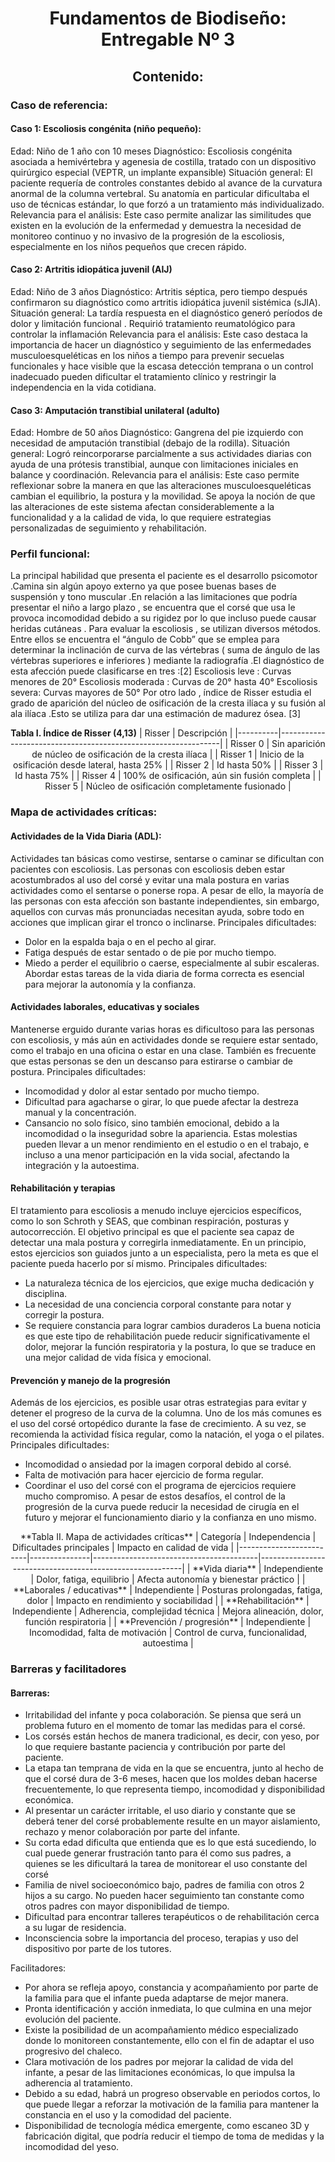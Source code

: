 <div align="center">

# Fundamentos de Biodiseño: Entregable Nº 3 

</div>
<div align="center">
  
## Contenido:
</div>

### Caso de referencia:
#### Caso 1: Escoliosis congénita (niño pequeño):
Edad: Niño de 1 año con 10 meses
Diagnóstico: Escoliosis congénita asociada a hemivértebra y agenesia de costilla, tratado con un dispositivo quirúrgico especial (VEPTR, un implante expansible)
Situación general: El paciente requería de controles constantes debido al avance de la curvatura anormal de la columna vertebral. Su anatomía en particular dificultaba el uso de técnicas estándar, lo que forzó a un tratamiento más individualizado.
Relevancia para el análisis: Este caso permite analizar las similitudes que existen en la evolución de la enfermedad y demuestra la necesidad de monitoreo continuo y no invasivo de la progresión de la escoliosis, especialmente en los niños pequeños que crecen rápido.
#### Caso 2: Artritis idiopática juvenil (AIJ)
Edad: Niño de 3 años
Diagnóstico: Artritis séptica, pero tiempo después confirmaron su diagnóstico como artritis idiopática juvenil sistémica (sJIA).
Situación general: La tardía respuesta en el diagnóstico generó períodos de dolor y limitación funcional . Requirió tratamiento reumatológico para controlar la inflamación
Relevancia para el análisis: Este caso destaca la importancia de hacer un diagnóstico y seguimiento de las enfermedades musculoesqueléticas en los niños a tiempo para prevenir secuelas funcionales y hace visible que la escasa detección temprana o un control inadecuado pueden dificultar el tratamiento clínico y restringir la independencia en la vida cotidiana.
#### Caso 3: Amputación transtibial unilateral (adulto)
Edad: Hombre de 50 años 
Diagnóstico: Gangrena del pie izquierdo con necesidad de amputación transtibial (debajo de la rodilla).
Situación general: Logró reincorporarse parcialmente a sus actividades diarias con ayuda de una prótesis transtibial, aunque con limitaciones iniciales en balance y coordinación.
Relevancia para el análisis: Este caso permite reflexionar sobre la manera en que las alteraciones musculoesqueléticas cambian el equilibrio, la postura y la movilidad. Se apoya la noción de que las alteraciones de este sistema afectan considerablemente a la funcionalidad y a la calidad de vida, lo que requiere estrategias personalizadas de seguimiento y rehabilitación.

### Perfil funcional:
La principal habilidad que presenta el paciente es el desarrollo psicomotor .Camina sin algún apoyo externo ya que posee buenas bases de suspensión y tono muscular .En relación a las limitaciones que podría presentar el niño a largo plazo , se encuentra que el corsé que usa le provoca incomodidad debido a su rigidez por lo que incluso puede causar heridas cutáneas .
Para evaluar la escoliosis , se utilizan diversos métodos. Entre ellos se encuentra el “ángulo de Cobb” que se emplea para determinar la inclinación de curva de las vértebras ( suma de ángulo de las vértebras superiores e inferiores ) mediante la radiografía .El diagnóstico de esta afección puede clasificarse en tres :[2] 
Escoliosis leve : Curvas menores de 20° 
Escoliosis moderada : Curvas de 20° hasta 40° 
Escoliosis severa: Curvas mayores de 50°
Por otro lado , índice de Risser estudia el grado de aparición del núcleo de osificación de la cresta ilíaca y su fusión al ala ilíaca .Esto se utiliza para dar una estimación de madurez ósea. [3]

<div align="center">
  
**Tabla I. Índice de Risser (4,13)**
| Risser   | Descripción                                                   |
|----------|---------------------------------------------------------------|
| Risser 0 | Sin aparición de núcleo de osificación de la cresta ilíaca    |
| Risser 1 | Inicio de la osificación desde lateral, hasta 25%             |
| Risser 2 | Id hasta 50%                                                  |
| Risser 3 | Id hasta 75%                                                  |
| Risser 4 | 100% de osificación, aún sin fusión completa                  |
| Risser 5 | Núcleo de osificación completamente fusionado                 |

</div>

### Mapa de actividades críticas:
#### Actividades de la Vida Diaria (ADL):
Actividades tan básicas como vestirse, sentarse o caminar se dificultan con pacientes con escoliosis. Las personas con escoliosis deben estar acostumbrados al uso del corsé y evitar una mala postura en varias actividades como el sentarse o ponerse ropa. A pesar de ello, la mayoría de las personas con esta afección son bastante independientes, sin embargo, aquellos con curvas más pronunciadas necesitan ayuda, sobre todo en acciones que implican girar el tronco o inclinarse.
Principales dificultades:
- Dolor en la espalda baja o en el pecho al girar.
- Fatiga después de estar sentado o de pie por mucho tiempo.
- Miedo a perder el equilibrio o caerse, especialmente al subir escaleras.
Abordar estas tareas de la vida diaria de forma correcta es esencial para mejorar la autonomía y la confianza.
#### Actividades laborales, educativas y sociales
Mantenerse erguido durante varias horas es dificultoso para las personas con escoliosis, y más aún en actividades donde se requiere estar sentado, como el trabajo en una oficina o estar en una clase. También es frecuente que estas personas se den un descanso para estirarse o cambiar de postura.
Principales dificultades:
- Incomodidad y dolor al estar sentado por mucho tiempo.
- Dificultad para agacharse o girar, lo que puede afectar la destreza manual y la concentración.
- Cansancio no solo físico, sino también emocional, debido a la incomodidad o la inseguridad sobre la apariencia.
Estas molestias pueden llevar a un menor rendimiento en el estudio o en el trabajo, e incluso a una menor participación en la vida social, afectando la integración y la autoestima.
#### Rehabilitación y terapias
El tratamiento para escoliosis a menudo incluye ejercicios específicos, como lo son Schroth y SEAS, que combinan respiración, posturas y autocorrección. El objetivo principal es que el paciente sea capaz de detectar una mala postura y corregirla inmediatamente. En un principio, estos ejercicios son guiados junto a un especialista, pero la meta es que el paciente pueda hacerlo por sí mismo.
Principales dificultades:
- La naturaleza técnica de los ejercicios, que exige mucha dedicación y disciplina.
- La necesidad de una conciencia corporal constante para notar y corregir la postura.
- Se requiere constancia para lograr cambios duraderos
La buena noticia es que este tipo de rehabilitación puede reducir significativamente el dolor, mejorar la función respiratoria y la postura, lo que se traduce en una mejor calidad de vida física y emocional.
#### Prevención y manejo de la progresión
Además de los ejercicios, es posible usar otras estrategias para evitar y detener el progreso de la curva de la columna. Uno de los más comunes es el uso del corsé ortopédico durante la fase de crecimiento. A su vez, se recomienda la actividad física regular, como la natación, el yoga o el pilates.
Principales dificultades:
- Incomodidad o ansiedad por la imagen corporal debido al corsé.
- Falta de motivación para hacer ejercicio de forma regular.
- Coordinar el uso del corsé con el programa de ejercicios requiere mucho compromiso.
A pesar de estos desafíos, el control de la progresión de la curva puede reducir la necesidad de cirugía en el futuro y mejorar el funcionamiento diario y la confianza en uno mismo.
<div align="center">
**Tabla II. Mapa de actividades críticas**
| Categoría              | Independencia | Dificultades principales                | Impacto en calidad de vida                               |
|-------------------------|---------------|-----------------------------------------|----------------------------------------------------------|
| **Vida diaria**         | Independiente | Dolor, fatiga, equilibrio                | Afecta autonomía y bienestar práctico                    |
| **Laborales / educativas** | Independiente | Posturas prolongadas, fatiga, dolor      | Impacto en rendimiento y sociabilidad                    |
| **Rehabilitación**      | Independiente | Adherencia, complejidad técnica          | Mejora alineación, dolor, función respiratoria           |
| **Prevención / progresión** | Independiente | Incomodidad, falta de motivación         | Control de curva, funcionalidad, autoestima              |
</div>

### Barreras y facilitadores
#### Barreras:
- Irritabilidad del infante y poca colaboración. Se piensa que será un problema futuro en el momento de tomar las medidas para el corsé.
- Los corsés están hechos de manera tradicional, es decir, con yeso, por lo que requiere bastante paciencia y contribución por parte del paciente. 
- La etapa tan temprana de vida en la que se encuentra, junto al hecho de que el corsé dura de 3-6 meses, hacen que los moldes deban hacerse frecuentemente, lo que representa tiempo, incomodidad y disponibilidad económica.  
- Al presentar un carácter irritable, el uso diario y constante que se deberá tener del corsé probablemente resulte en un mayor aislamiento, rechazo y menor colaboración por parte del infante.
- Su corta edad dificulta que entienda que es lo que está sucediendo, lo cual puede generar frustración tanto para él como sus padres, a quienes se les dificultará la tarea de monitorear el uso constante del corsé
- Familia de nivel socioeconómico bajo, padres de familia con otros 2 hijos a su cargo. No pueden hacer seguimiento tan constante como otros padres con mayor disponibilidad de tiempo.
- Dificultad para encontrar talleres terapéuticos o de rehabilitación cerca a su lugar de residencia.
- Inconsciencia sobre la importancia del proceso, terapias y uso del dispositivo por parte de los tutores.

Facilitadores:
- Por ahora se refleja apoyo, constancia y acompañamiento por parte de la familia para que el infante pueda adaptarse de mejor manera.
- Pronta identificación y acción inmediata, lo que culmina en una mejor evolución del paciente.
- Existe la posibilidad de un acompañamiento médico especializado donde lo monitoreen constantemente, ello con el fin de adaptar el uso progresivo del chaleco.
- Clara motivación de los padres por mejorar la calidad de vida del infante, a pesar de las limitaciones económicas, lo que impulsa la adherencia al tratamiento.
- Debido a su edad, habrá un progreso observable en periodos cortos, lo que puede llegar a reforzar la motivación de la familia para mantener la constancia en el uso y la comodidad del paciente.
- Disponibilidad de tecnología médica emergente, como escaneo 3D y fabricación digital, que podría reducir el tiempo de toma de medidas y la incomodidad del yeso.
